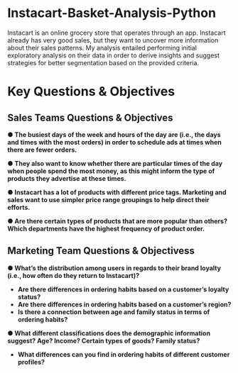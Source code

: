 <h1>Instacart-Basket-Analysis-Python</h1>

Instacart is an online grocery store that operates through an app. Instacart already has very good sales, but they want to uncover more information about their sales patterns. 
My analysis entailed performing initial exploratory analysis on their data in order to derive insights and suggest strategies for better segmentation based on the provided criteria.

<h1>Key Questions & Objectives</h1>

<h2>Sales Teams Questions & Objectives</h2>

<b>● The busiest days of the week and hours of the day are (i.e., the days and times with the most orders) in order to schedule ads at times when there are fewer orders.

● They also want to know whether there are particular times of the day when people spend the most money, as this might inform the type of products they advertise at these times.

● Instacart has a lot of products with different price tags. Marketing and sales want to use simpler price range groupings to help direct their efforts.

● Are there certain types of products that are more popular than others? Which departments have the highest frequency of product order.</b>

<h2>Marketing Team Questions & Objectivess</h2>

<b>● What’s the distribution among users in regards to their brand loyalty (i.e., how often do they return to Instacart)?
- Are there differences in ordering habits based on a customer’s loyalty status?
- Are there differences in ordering habits based on a customer’s region?
- Is there a connection between age and family status in terms of ordering habits?

● What different classifications does the demographic information suggest? Age? Income? Certain types of goods? Family status?
- What differences can you find in ordering habits of different customer
profiles?</b>


